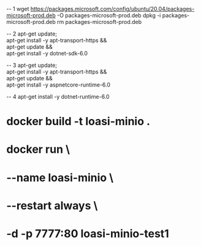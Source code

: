 -- 1
wget https://packages.microsoft.com/config/ubuntu/20.04/packages-microsoft-prod.deb -O packages-microsoft-prod.deb
dpkg -i packages-microsoft-prod.deb
rm packages-microsoft-prod.deb

-- 2
apt-get update; \
apt-get install -y apt-transport-https && \
apt-get update && \
apt-get install -y dotnet-sdk-6.0

-- 3
apt-get update; \
apt-get install -y apt-transport-https && \
apt-get update && \
apt-get install -y aspnetcore-runtime-6.0

-- 4
apt-get install -y dotnet-runtime-6.0


# docker build -t loasi-minio .

# docker run \
# --name loasi-minio \
# --restart always \
# -d -p 7777:80 loasi-minio-test1
